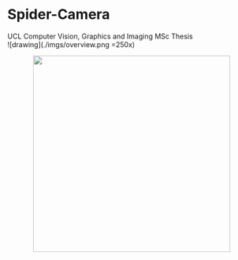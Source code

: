 # Spider-Camera
UCL Computer Vision, Graphics and Imaging MSc Thesis  
![drawing](./imgs/overview.png =250x)
<div align="center"><img src ="https://raw.githubusercontent.com/germain-hug/SpiderCamera/master/imgs/overview.png" style="width: 400px;"/></div>  
